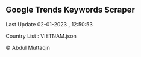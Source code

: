

## Google Trends Keywords Scraper 
 
Last Update 02-01-2023 , 12:50:53

Country List :
VIETNAM.json



© Abdul Muttaqin 
